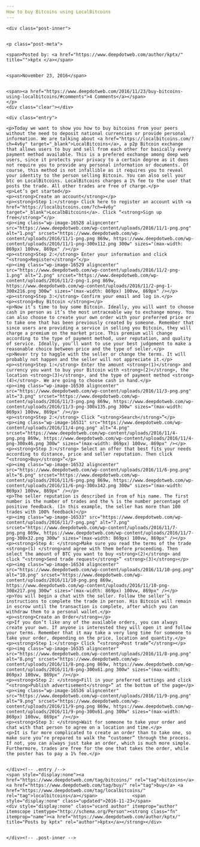 ```yaml
---
How to buy Bitcoins using LocalBitcoins
---
```

<article class="post-listing post-16526 post type-post status-publish format-standard has-post-thumbnail hentry category-deepdot-news tag-bitcoins tag-buy tag-localbitcoins">
    
    <div class="post-inner">
    
    
    <p class="post-meta">
    
    <span>Posted by: <a href="https://www.deepdotweb.com/author/kptx/" title="">kptx </a></span>
    
    
    <span>November 23, 2016</span>
    
    
    <span><a href="https://www.deepdotweb.com/2016/11/23/buy-bitcoins-using-localbitcoins/#comments">4 Comments</a></span>
    </p>
    <div class="clear"></div>
    
    <div class="entry">
    
    <p>Today we want to show you how to buy bitcoins from your peers without the need to deposit national currencies or provide personal information. We are talking about <a href="https://localbitcoins.com/?ch=4v6y" target="_blank">LocalBitcoins</a>, a p2p Bitcoin exchange that allows users to buy and sell from each other for basically every payment method available. This is a prefered exchange among deep web users, since it protects your privacy to a certain degree as it does not require you to provide any personal information or documents. Of course, this method is not infallible as it requires you to reveal your identity to the person selling Bitcoin. You can also sell your btc on LocalBitcoins. LocalBitcoins charges a 1% fee to the user that posts the trade. All other trades are free of charge.</p>
    <p>Let’s get started</p>
    <p><strong>Create an account</strong></p>
    <p><strong>Step 1:</strong> Click here to register an account with <a href="https://localbitcoins.com/?ch=4v6y" target="_blank">LocalbBitcoins</a>. Click “<strong>Sign up free</strong>”</p>
    <p><img class="wp-image-16528 aligncenter" src="https://www.deepdotweb.com/wp-content/uploads/2016/11/1-png.png" alt="1.png" srcset="https://www.deepdotweb.com/wp-content/uploads/2016/11/1-png.png 869w, https://www.deepdotweb.com/wp-content/uploads/2016/11/1-png-300x112.png 300w" sizes="(max-width: 869px) 100vw, 869px" /></p>
    <p><strong>Step 2:</strong> Enter your information and click “<strong>Register</strong>”</p>
    <p><img class="wp-image-16529 aligncenter" src="https://www.deepdotweb.com/wp-content/uploads/2016/11/2-png-1.png" alt="2.png" srcset="https://www.deepdotweb.com/wp-content/uploads/2016/11/2-png-1.png 869w, https://www.deepdotweb.com/wp-content/uploads/2016/11/2-png-1-300x216.png 300w" sizes="(max-width: 869px) 100vw, 869px" /></p>
    <p><strong>Step 3:</strong> Confirm your email and log in.</p>
    <p><strong>Buy Bitcoin </strong></p>
    <p>Now it’s time to buy some Bitcoin. Ideally, you will want to choose cash in person as it’s the most untraceable way to exchange money. You can also choose to create your own order with your preferred price or to take one that has been previously created by someone. Remember that since users are providing a service in selling you Bitcoin, they will charge a premium on the market price. This premium will change according to the type of payment method, user reputation, and quality of service. Ideally, you’ll want to use your best judgement to make a reasonable choice between price and the type of seller.</p>
    <p>Never try to haggle with the seller or change the terms. It will probably not happen and the seller will not appreciate it.</p>
    <p><strong>Step 1:</strong> Enter the amount <strong>(1)</strong> and currency you want to buy your Bitcoin with <strong>(2)</strong>, the location <strong>(3)</strong>, and the type of payment method <strong>(4)</strong>. We are going to choose cash in hand.</p>
    <p><img class="wp-image-16530 aligncenter" src="https://www.deepdotweb.com/wp-content/uploads/2016/11/3-png.png" alt="3.png" srcset="https://www.deepdotweb.com/wp-content/uploads/2016/11/3-png.png 869w, https://www.deepdotweb.com/wp-content/uploads/2016/11/3-png-300x135.png 300w" sizes="(max-width: 869px) 100vw, 869px" /></p>
    <p><strong>Step 2:</strong> Click “<strong>Search</strong>”</p>
    <p><img class="wp-image-16531" src="https://www.deepdotweb.com/wp-content/uploads/2016/11/4-png.png" alt="4.png" srcset="https://www.deepdotweb.com/wp-content/uploads/2016/11/4-png.png 869w, https://www.deepdotweb.com/wp-content/uploads/2016/11/4-png-300x46.png 300w" sizes="(max-width: 869px) 100vw, 869px" /></p>
    <p><strong>Step 3:</strong> Select an offer that best fits your needs according to distance, price and seller reputation. Then click “<strong>Buy</strong>”</p>
    <p><img class="wp-image-16532 aligncenter" src="https://www.deepdotweb.com/wp-content/uploads/2016/11/6-png.png" alt="6.png" srcset="https://www.deepdotweb.com/wp-content/uploads/2016/11/6-png.png 869w, https://www.deepdotweb.com/wp-content/uploads/2016/11/6-png-300x142.png 300w" sizes="(max-width: 869px) 100vw, 869px" /></p>
    <p>The seller reputation is described in from of his name. The first number is the number of trades and the % is the number percentage of positive feedback. (In this example, the seller has more than 100 trades with 100% feedback)</p>
    <p><img class="wp-image-16533" src="https://www.deepdotweb.com/wp-content/uploads/2016/11/7-png.png" alt="7.png" srcset="https://www.deepdotweb.com/wp-content/uploads/2016/11/7-png.png 869w, https://www.deepdotweb.com/wp-content/uploads/2016/11/7-png-300x32.png 300w" sizes="(max-width: 869px) 100vw, 869px" /></p>
    <p><strong>Step 4: </strong>Make sure you read the terms of the trade <strong>(1) </strong>and agree with them before proceeding. Then select the amount of BTC you want to buy <strong>(2)</strong> and click “<strong>Send trade request</strong>” <strong>(3)</strong></p>
    <p><img class="wp-image-16534 aligncenter" src="https://www.deepdotweb.com/wp-content/uploads/2016/11/10-png.png" alt="10.png" srcset="https://www.deepdotweb.com/wp-content/uploads/2016/11/10-png.png 869w, https://www.deepdotweb.com/wp-content/uploads/2016/11/10-png-300x217.png 300w" sizes="(max-width: 869px) 100vw, 869px" /></p>
    <p>You will begin a chat with the seller. Follow the seller’s instructions to complete the trade in person. His Bitcoin will remain in escrow until the transaction is complete, after which you can withdraw them to a personal wallet.</p>
    <p><strong>Create an Order</strong></p>
    <p>If you don’t like any of the available orders, you can always create your own. If anyone is interested they will open it and follow your terms. Remember that it may take a very long time for someone to take your order, depending on the price, location and quantity.</p>
    <p><strong>Step 1:</strong> Click “<strong>Post trade”</strong></p>
    <p><img class="wp-image-16535 aligncenter" src="https://www.deepdotweb.com/wp-content/uploads/2016/11/8-png.png" alt="8.png" srcset="https://www.deepdotweb.com/wp-content/uploads/2016/11/8-png.png 869w, https://www.deepdotweb.com/wp-content/uploads/2016/11/8-png-300x61.png 300w" sizes="(max-width: 869px) 100vw, 869px" /></p>
    <p><strong>Step 2: </strong>Fill in your preferred settings and click “<strong>Publish advertisement</strong>” at the bottom of the page</p>
    <p><img class="wp-image-16536 aligncenter" src="https://www.deepdotweb.com/wp-content/uploads/2016/11/9-png.png" alt="9.png" srcset="https://www.deepdotweb.com/wp-content/uploads/2016/11/9-png.png 869w, https://www.deepdotweb.com/wp-content/uploads/2016/11/9-png-300x61.png 300w" sizes="(max-width: 869px) 100vw, 869px" /></p>
    <p><strong>Step 3: </strong>Wait for someone to take your order and chat with that person to agree on a location and time.</p>
    <p>It is far more complicated to create an order than to take one, so make sure you’re prepared to walk the “customer” through the process. If not, you can always just take an order, which is much more simple. Furthermore, trades are free for the one that takes the order, while the poster has to pay a 1% fee.</p>
    
    
    </div><!-- .entry /-->
    <span style="display:none"><a href="https://www.deepdotweb.com/tag/bitcoins/" rel="tag">bitcoins</a> <a href="https://www.deepdotweb.com/tag/buy/" rel="tag">buy</a> <a href="https://www.deepdotweb.com/tag/localbitcoins/" rel="tag">localbitcoins</a></span>				<span style="display:none" class="updated">2016-11-23</span>
    <div style="display:none" class="vcard author" itemprop="author" itemscope itemtype="http://schema.org/Person"><strong class="fn" itemprop="name"><a href="https://www.deepdotweb.com/author/kptx/" title="Posts by kptx" rel="author">kptx</a></strong></div>
    
    
    </div><!-- .post-inner -->
</article><!-- .post-listing -->

